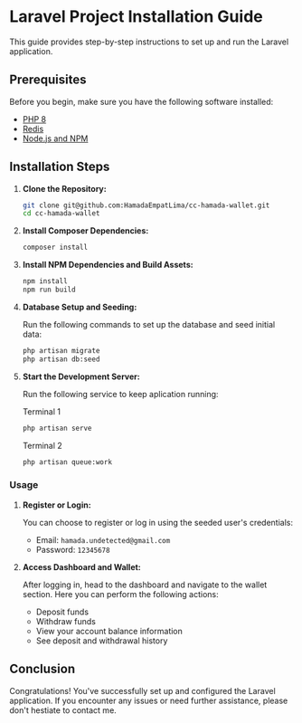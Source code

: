 # Laravel Project Installation Guide

This guide provides step-by-step instructions to set up and run the Laravel application.

## Prerequisites

Before you begin, make sure you have the following software installed:

- [PHP 8](https://www.php.net/downloads.php)
- [Redis](https://redis.io/download)
- [Node.js and NPM](https://nodejs.org/en/download/)

## Installation Steps

1. **Clone the Repository:**

   ```bash
   git clone git@github.com:HamadaEmpatLima/cc-hamada-wallet.git
   cd cc-hamada-wallet


2. **Install Composer Dependencies:**
   ```bash
   composer install
   
3. **Install NPM Dependencies and Build Assets:**

   ```bash
   npm install
   npm run build


4. **Database Setup and Seeding:**

   Run the following commands to set up the database and seed initial data:

   ```bash
   php artisan migrate
   php artisan db:seed
   
5. **Start the Development Server:**

   Run the following service to keep aplication running:

   Terminal 1
   ```bash
   php artisan serve
   ```
   Terminal 2
   ```bash
   php artisan queue:work
   
### Usage

1. **Register or Login:**

   You can choose to register or log in using the seeded user's credentials:
   - Email: `hamada.undetected@gmail.com`
   - Password: `12345678`
   
2. **Access Dashboard and Wallet:**

   After logging in, head to the dashboard and navigate to the wallet section. Here you can perform the following actions:
   - Deposit funds
   - Withdraw funds
   - View your account balance information
   - See deposit and withdrawal history


## Conclusion

Congratulations! You've successfully set up and configured the Laravel application. If you encounter any issues or need further assistance, please don't hestiate to contact me.

